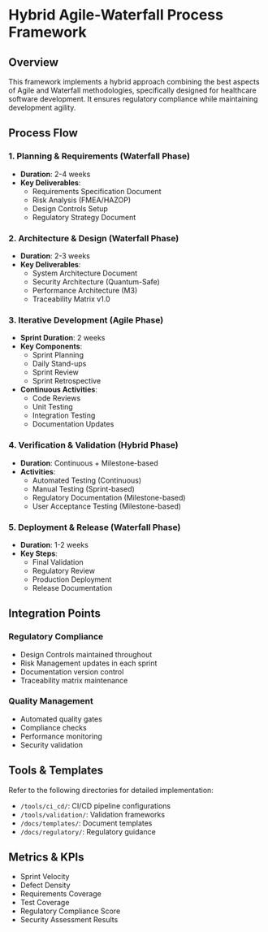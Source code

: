 # Hybrid Agile-Waterfall Process Framework

## Overview

This framework implements a hybrid approach combining the best aspects of Agile and Waterfall methodologies, specifically designed for healthcare software development. It ensures regulatory compliance while maintaining development agility.

## Process Flow

### 1. Planning & Requirements (Waterfall Phase)

- **Duration**: 2-4 weeks
- **Key Deliverables**:
  - Requirements Specification Document
  - Risk Analysis (FMEA/HAZOP)
  - Design Controls Setup
  - Regulatory Strategy Document

### 2. Architecture & Design (Waterfall Phase)

- **Duration**: 2-3 weeks
- **Key Deliverables**:
  - System Architecture Document
  - Security Architecture (Quantum-Safe)
  - Performance Architecture (M3)
  - Traceability Matrix v1.0

### 3. Iterative Development (Agile Phase)

- **Sprint Duration**: 2 weeks
- **Key Components**:
  - Sprint Planning
  - Daily Stand-ups
  - Sprint Review
  - Sprint Retrospective
- **Continuous Activities**:
  - Code Reviews
  - Unit Testing
  - Integration Testing
  - Documentation Updates

### 4. Verification & Validation (Hybrid Phase)

- **Duration**: Continuous + Milestone-based
- **Activities**:
  - Automated Testing (Continuous)
  - Manual Testing (Sprint-based)
  - Regulatory Documentation (Milestone-based)
  - User Acceptance Testing (Milestone-based)

### 5. Deployment & Release (Waterfall Phase)

- **Duration**: 1-2 weeks
- **Key Steps**:
  - Final Validation
  - Regulatory Review
  - Production Deployment
  - Release Documentation

## Integration Points

### Regulatory Compliance
- Design Controls maintained throughout
- Risk Management updates in each sprint
- Documentation version control
- Traceability matrix maintenance

### Quality Management
- Automated quality gates
- Compliance checks
- Performance monitoring
- Security validation

## Tools & Templates

Refer to the following directories for detailed implementation:

- `/tools/ci_cd/`: CI/CD pipeline configurations
- `/tools/validation/`: Validation frameworks
- `/docs/templates/`: Document templates
- `/docs/regulatory/`: Regulatory guidance

## Metrics & KPIs

- Sprint Velocity
- Defect Density
- Requirements Coverage
- Test Coverage
- Regulatory Compliance Score
- Security Assessment Results 